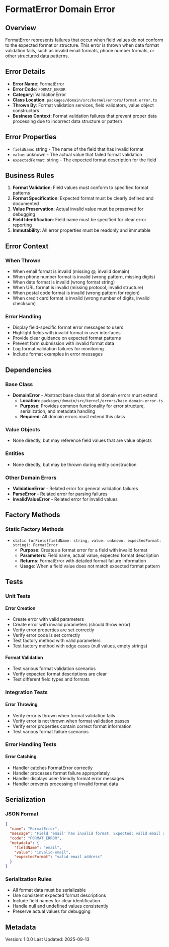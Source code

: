 # FormatError Domain Error

## Overview

FormatError represents failures that occur when field values do not conform to the expected format or structure. This error is thrown when data format validation fails, such as invalid email formats, phone number formats, or other structured data patterns.

## Error Details

- **Error Name**: FormatError
- **Error Code**: `FORMAT_ERROR`
- **Category**: ValidationError
- **Class Location**: `packages/domain/src/kernel/errors/format.error.ts`
- **Thrown By**: Format validation services, field validators, value object constructors
- **Business Context**: Format validation failures that prevent proper data processing due to incorrect data structure or pattern

## Error Properties

- `fieldName`: string - The name of the field that has invalid format
- `value`: unknown - The actual value that failed format validation
- `expectedFormat`: string - The expected format description for the field

## Business Rules

1. **Format Validation**: Field values must conform to specified format patterns
2. **Format Specification**: Expected format must be clearly defined and documented
3. **Value Preservation**: Actual invalid value must be preserved for debugging
4. **Field Identification**: Field name must be specified for clear error reporting
5. **Immutability**: All error properties must be readonly and immutable

## Error Context

### When Thrown

- When email format is invalid (missing @, invalid domain)
- When phone number format is invalid (wrong pattern, missing digits)
- When date format is invalid (wrong format string)
- When URL format is invalid (missing protocol, invalid structure)
- When postal code format is invalid (wrong pattern for region)
- When credit card format is invalid (wrong number of digits, invalid checksum)

### Error Handling

- Display field-specific format error messages to users
- Highlight fields with invalid format in user interfaces
- Provide clear guidance on expected format patterns
- Prevent form submission with invalid format data
- Log format validation failures for monitoring
- Include format examples in error messages

## Dependencies

### Base Class

- **DomainError** - Abstract base class that all domain errors must extend
  - **Location**: `packages/domain/src/kernel/errors/base.domain-error.ts`
  - **Purpose**: Provides common functionality for error structure, serialization, and metadata handling
  - **Required**: All domain errors must extend this class

### Value Objects

- None directly, but may reference field values that are value objects

### Entities

- None directly, but may be thrown during entity construction

### Other Domain Errors

- **ValidationError** - Related error for general validation failures
- **ParseError** - Related error for parsing failures
- **InvalidValueError** - Related error for invalid values

## Factory Methods

### Static Factory Methods

- `static forField(fieldName: string, value: unknown, expectedFormat: string): FormatError`
  - **Purpose**: Creates a format error for a field with invalid format
  - **Parameters**: Field name, actual value, expected format description
  - **Returns**: FormatError with detailed format failure information
  - **Usage**: When a field value does not match expected format pattern

## Tests

### Unit Tests

#### Error Creation

- Create error with valid parameters
- Create error with invalid parameters (should throw error)
- Verify error properties are set correctly
- Verify error code is set correctly
- Test factory method with valid parameters
- Test factory method with edge cases (null values, empty strings)

#### Format Validation

- Test various format validation scenarios
- Verify expected format descriptions are clear
- Test different field types and formats

### Integration Tests

#### Error Throwing

- Verify error is thrown when format validation fails
- Verify error is not thrown when format validation passes
- Verify error properties contain correct format information
- Test various format failure scenarios

### Error Handling Tests

#### Error Catching

- Handler catches FormatError correctly
- Handler processes format failure appropriately
- Handler displays user-friendly format error messages
- Handler prevents processing of invalid format data

## Serialization

### JSON Format

```json
{
  "name": "FormatError",
  "message": "Field 'email' has invalid format. Expected: valid email address, Got: invalid-email",
  "code": "FORMAT_ERROR",
  "metadata": {
    "fieldName": "email",
    "value": "invalid-email",
    "expectedFormat": "valid email address"
  }
}
```

### Serialization Rules

- All format data must be serializable
- Use consistent expected format descriptions
- Include field names for clear identification
- Handle null and undefined values consistently
- Preserve actual values for debugging

## Metadata

Version: 1.0.0
Last Updated: 2025-09-13
